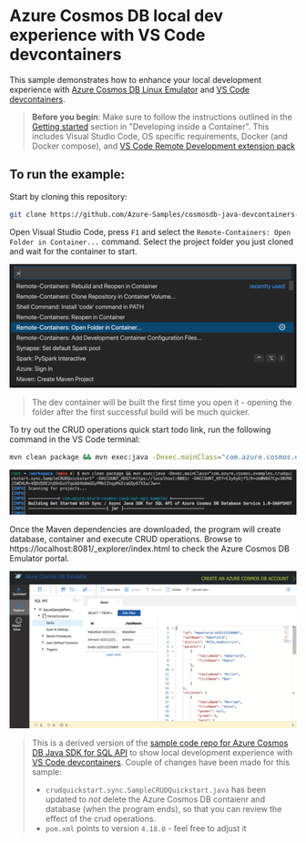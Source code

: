 # Azure Cosmos DB local dev experience with VS Code devcontainers

This sample demonstrates how to enhance your local development experience with [Azure Cosmos DB Linux Emulator](https://docs.microsoft.com/en-us/azure/cosmos-db/linux-emulator?tabs=ssl-netstd21) and [VS Code devcontainers](https://code.visualstudio.com/docs/remote/containers).

> **Before you begin**: Make sure to follow the instructions outlined in the [Getting started](https://code.visualstudio.com/docs/remote/containers#_getting-started) section in "Developing inside a Container". This includes Visual Studio Code, OS specific requirements, Docker (and Docker compose), and [VS Code Remote Development extension pack](https://marketplace.visualstudio.com/items?itemName=ms-vscode-remote.vscode-remote-extensionpack)

## To run the example:

Start by cloning this repository:

```bash
git clone https://github.com/Azure-Samples/cosmosdb-java-devcontainers-demo
```

Open Visual Studio Code, press `F1` and select the `Remote-Containers: Open Folder in Container...` command. Select the project folder you just cloned and wait for the container to start.

![](images/vscode-open-folder-in-container.png)

>  The dev container will be built the first time you open it - opening the folder after the first successful build will be much quicker.

To try out the CRUD operations quick start todo link, run the following command in the VS Code terminal:

```bash
mvn clean package && mvn exec:java -Dexec.mainClass="com.azure.cosmos.examples.crudquickstart.sync.SampleCRUDQuickstart" -DACCOUNT_HOST=https://localhost:8081/ -DACCOUNT_KEY=C2y6yDjf5/R+ob0N8A7Cgv30VRDJIWEHLM+4QDU5DE2nQ9nDuVTqobD4b8mGGyPMbIZnqyMsEcaGQy67XIw/Jw==
```

![](images/run-crud-quickstart.png)


Once the Maven dependencies are downloaded, the program will create database, container and execute CRUD operations. Browse to https://localhost:8081/_explorer/index.html to check the Azure Cosmos DB Emulator portal.

![](images/portal.png)


> This is a derived version of the [sample code repo for Azure Cosmos DB Java SDK for SQL API](https://github.com/Azure-Samples/azure-cosmos-java-sql-api-samples) to show local development experience with [VS Code devcontainers](https://code.visualstudio.com/docs/remote/containers). Couple of changes have been made for this sample:
> - `crudquickstart.sync.SampleCRUDQuickstart.java` has been updated to _not_ delete the Azure Cosmos DB contaienr and database (when the program ends), so that you can review the effect of the crud operations.
> - `pom.xml` points to version `4.18.0` - feel free to adjust it